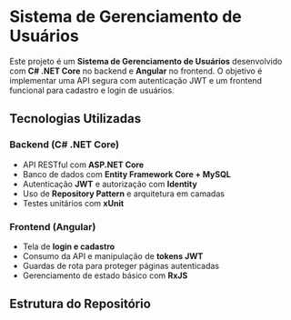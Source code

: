 # Sistema de Gerenciamento de Usuários

Este projeto é um **Sistema de Gerenciamento de Usuários** desenvolvido com **C# .NET Core** no backend e **Angular** no frontend. O objetivo é implementar uma API segura com autenticação JWT e um frontend funcional para cadastro e login de usuários.

## Tecnologias Utilizadas

### Backend (C# .NET Core)
- API RESTful com **ASP.NET Core**
- Banco de dados com **Entity Framework Core + MySQL**
- Autenticação **JWT** e autorização com **Identity**
- Uso de **Repository Pattern** e arquitetura em camadas
- Testes unitários com **xUnit**

### Frontend (Angular)
- Tela de **login e cadastro**
- Consumo da API e manipulação de **tokens JWT**
- Guardas de rota para proteger páginas autenticadas
- Gerenciamento de estado básico com **RxJS**

## Estrutura do Repositório

